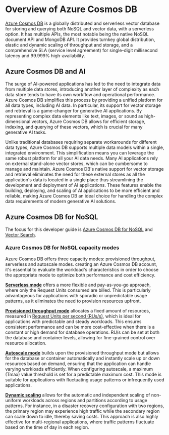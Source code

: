 # Overview of Azure Cosmos DB

[Azure Cosmos DB](https://learn.microsoft.com/azure/cosmos-db/introduction) is a globally distributed and serverless vector database for storing and querying both NoSQL and vector data, with a serverless option. It has multiple APIs, the most notable being the native NoSQL document API and MongoDB API. It provides turnkey global distribution, elastic and dynamic scaling of throughput and storage, and a comprehensive SLA (service level agreement) for single-digit millisecond latency and 99.999% high-availability.

## Azure Cosmos DB and AI

The surge of AI-powered applications has led to the need to integrate data from multiple data stores, introducing another layer of complexity as each data store tends to have its own workflow and operational performance. Azure Cosmos DB simplifies this process by providing a unified platform for all data types, including AI data. In particular, its support for vector storage and retrieval is a game-changer for generative AI applications. By representing complex data elements like text, images, or sound as high-dimensional vectors, Azure Cosmos DB allows for efficient storage, indexing, and querying of these vectors, which is crucial for many generative AI tasks.

Unlike traditional databases requiring separate workarounds for different data types, Azure Cosmos DB supports multiple data models within a single, integrated environment. This simplification means you can leverage the same robust platform for all your AI data needs. Many AI applications rely on external stand-alone vector stores, which can be cumbersome to manage and maintain. Azure Cosmos DB's native support for vector storage and retrieval eliminates the need for these external stores as all the application's data is located in a single place thus streamlining the development and deployment of AI applications. These features enable the building, deploying, and scaling of AI applications to be more efficient and reliable, making Azure Cosmos DB an ideal choice for handling the complex data requirements of modern generative AI solutions.

## Azure Cosmos DB for NoSQL

The focus for this developer guide is [Azure Cosmos DB for NoSQL](https://learn.microsoft.com/azure/cosmos-db/nosql/) and [Vector Search](https://learn.microsoft.com/azure/cosmos-db/nosql/vector-search).

### Azure Cosmos DB for NoSQL capacity modes

Azure Cosmos DB offers three capacity modes: provisioned throughput, serverless and autoscale modes. creating an Azure Cosmos DB account, it's essential to evaluate the workload's characteristics in order to choose the appropriate mode to optimize both performance and cost efficiency.

[**Serverless mode**](https://learn.microsoft.com/en-us/azure/cosmos-db/serverless) offers a more flexible and pay-as-you-go approach, where only the Request Units consumed are billed. This is particularly advantageous for applications with sporadic or unpredictable usage patterns, as it eliminates the need to provision resources upfront.

[**Provisioned throughput mode**](https://learn.microsoft.com/azure/cosmos-db/set-throughput) allocates a fixed amount of resources, measured in [Request Units per second (RUs/s)](https://learn.microsoft.com/azure/cosmos-db/request-units), which is ideal for applications with predictable and steady workloads. This ensures consistent performance and can be more cost-effective when there is a constant or high demand for database operations. RU/s can be set at both the database and container levels, allowing for fine-grained control over resource allocation.

[**Autoscale mode**](https://learn.microsoft.com/azure/cosmos-db/provision-throughput-autoscale) builds upon the provisioned throughput mode but allows for the database or container automatically and instantly scale up or down resources based on demand, ensuring that the application can handle varying workloads efficiently. When configuring autoscale, a maximum (Tmax) value threshold is set for a predictable maximum cost. This mode is suitable for applications with fluctuating usage patterns or infrequently used applications.

[**Dynamic scaling**](https://learn.microsoft.com/en-us/azure/cosmos-db/autoscale-per-partition-region) allows for the automatic and independent scaling of non-uniform workloads across regions and partitions according to usage patterns. For instance, in a disaster recovery configuration with two regions, the primary region may experience high traffic while the secondary region can scale down to idle, thereby saving costs. This approach is also highly effective for multi-regional applications, where traffic patterns fluctuate based on the time of day in each region.
